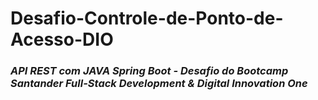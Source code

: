 # Desafio-Controle-de-Ponto-de-Acesso-DIO
### *API REST com JAVA Spring Boot - Desafio do Bootcamp Santander Full-Stack Development &amp; Digital Innovation One*
